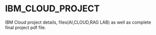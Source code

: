 # IBM_CLOUD_PROJECT
IBM Cloud project details, files(AI,CLOUD,RAG LAB) as well as complete final project pdf file.
